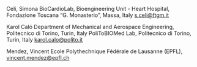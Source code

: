 Celi, Simona
BioCardioLab, Bioengineering Unit - Heart Hospital, Fondazione Toscana “G. Monasterio”, Massa, Italy
s.celi@ftgm.it 

Karol Caló
Department of Mechanical and Aerospace Engineering, Politecnico di Torino, Turin, Italy
PoliToBIOMed Lab, Politecnico di Torino, Turin, Italy
karol.calo@polito.it

Mendez, Vincent
Ecole Polythechnique Fédérale de Lausanne (EPFL), 
vincent.mendez@epfl.ch